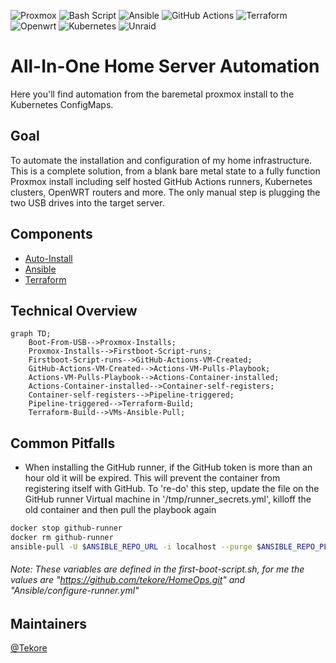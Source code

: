 ![Proxmox](https://img.shields.io/badge/proxmox-proxmox?style=for-the-badge&logo=proxmox&logoColor=%23E57000&labelColor=%232b2a33&color=%232b2a33) ![Bash Script](https://img.shields.io/badge/bash_script-%23121011.svg?style=for-the-badge&logo=gnu-bash&logoColor=white) ![Ansible](https://img.shields.io/badge/ansible-%231A1918.svg?style=for-the-badge&logo=ansible&logoColor=white) ![GitHub Actions](https://img.shields.io/badge/github%20actions-%232671E5.svg?style=for-the-badge&logo=githubactions&logoColor=white) ![Terraform](https://img.shields.io/badge/terraform-%235835CC.svg?style=for-the-badge&logo=terraform&logoColor=white) ![Openwrt](https://img.shields.io/badge/OpenWRT-00B5E2?style=for-the-badge&logo=OpenWrt&logoColor=white) ![Kubernetes](https://img.shields.io/badge/kubernetes-%23326ce5.svg?style=for-the-badge&logo=kubernetes&logoColor=white) ![Unraid](https://img.shields.io/badge/unraid-%23F15A2C.svg?style=for-the-badge&logo=unraid&logoColor=white)

# All-In-One Home Server Automation
Here you'll find automation from the baremetal proxmox install to the Kubernetes ConfigMaps.

## Goal
To automate the installation and configuration of my home infrastructure. This is a complete solution, from a blank bare metal state to a fully function Proxmox install including self hosted GitHub Actions runners, Kubernetes clusters, OpenWRT routers and more. The only manual step is plugging the two USB drives into the target server.
## Components
- [Auto-Install](https://github.com/tekore/HomeOps/tree/main/Auto-Install)
- [Ansible](https://github.com/tekore/HomeOps/tree/main/Ansible)
- [Terraform](https://github.com/tekore/HomeOps/tree/main/Terraform)

## Technical Overview
```mermaid
graph TD;
    Boot-From-USB-->Proxmox-Installs;
    Proxmox-Installs-->Firstboot-Script-runs;
    Firstboot-Script-runs-->GitHub-Actions-VM-Created;
    GitHub-Actions-VM-Created-->Actions-VM-Pulls-Playbook;
    Actions-VM-Pulls-Playbook-->Actions-Container-installed;
    Actions-Container-installed-->Container-self-registers;
    Container-self-registers-->Pipeline-triggered;
    Pipeline-triggered-->Terraform-Build;
    Terraform-Build-->VMs-Ansible-Pull;
```

## Common Pitfalls
- When installing the GitHub runner, if the GitHub token is more than an hour old it will be expired. This will prevent the container from registering itself with GitHub. To 're-do' this step, update the file on the GitHub runner Virtual machine in '/tmp/runner_secrets.yml', killoff the old container and then pull the playbook again
```sh
docker stop github-runner
docker rm github-runner
ansible-pull -U $ANSIBLE_REPO_URL -i localhost --purge $ANSIBLE_REPO_PLAYBOOK --extra-vars "@/tmp/runner_secrets.yml"
```
###### Note: These variables are defined in the first-boot-script.sh, for me the values are "https://github.com/tekore/HomeOps.git" and "Ansible/configure-runner.yml"

## Maintainers
[@Tekore](https://github.com/tekore)
